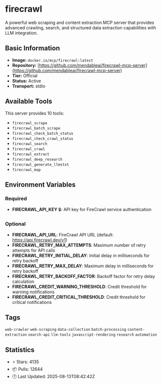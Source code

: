 # firecrawl

A powerful web scraping and content extraction MCP server that provides advanced crawling, search, and structured data extraction capabilities with LLM integration.

## Basic Information

- **Image:** `docker.io/mcp/firecrawl:latest`
- **Repository:** [https://github.com/mendableai/firecrawl-mcp-server](https://github.com/mendableai/firecrawl-mcp-server)
- **Tier:** Official
- **Status:** Active
- **Transport:** stdio

## Available Tools

This server provides 10 tools:

- `firecrawl_scrape`
- `firecrawl_batch_scrape`
- `firecrawl_check_batch_status`
- `firecrawl_check_crawl_status`
- `firecrawl_search`
- `firecrawl_crawl`
- `firecrawl_extract`
- `firecrawl_deep_research`
- `firecrawl_generate_llmstxt`
- `firecrawl_map`

## Environment Variables

### Required

- **FIRECRAWL_API_KEY** 🔒: API key for FireCrawl service authentication

### Optional

- **FIRECRAWL_API_URL**: FireCrawl API URL (default: https://api.firecrawl.dev/v1)
- **FIRECRAWL_RETRY_MAX_ATTEMPTS**: Maximum number of retry attempts for API calls
- **FIRECRAWL_RETRY_INITIAL_DELAY**: Initial delay in milliseconds for retry backoff
- **FIRECRAWL_RETRY_MAX_DELAY**: Maximum delay in milliseconds for retry backoff
- **FIRECRAWL_RETRY_BACKOFF_FACTOR**: Backoff factor for retry delay calculation
- **FIRECRAWL_CREDIT_WARNING_THRESHOLD**: Credit threshold for warning notifications
- **FIRECRAWL_CREDIT_CRITICAL_THRESHOLD**: Credit threshold for critical notifications

## Tags

`web-crawler` `web-scraping` `data-collection` `batch-processing` `content-extraction` `search-api` `llm-tools` `javascript-rendering` `research` `automation` 

## Statistics

- ⭐ Stars: 4135
- 📦 Pulls: 12644
- 🕐 Last Updated: 2025-08-13T08:42:42Z
